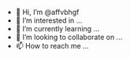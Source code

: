 - 👋 Hi, I’m @affvbhgf
- 👀 I’m interested in ...
- 🌱 I’m currently learning ...
- 💞️ I’m looking to collaborate on ...
- 📫 How to reach me ...

<!---
affvbhgf/affvbhgf is a ✨ special ✨ repository because its `README.md` (this file) appears on your GitHub profile.
You can click the Preview link to take a look at your changes.
--->

